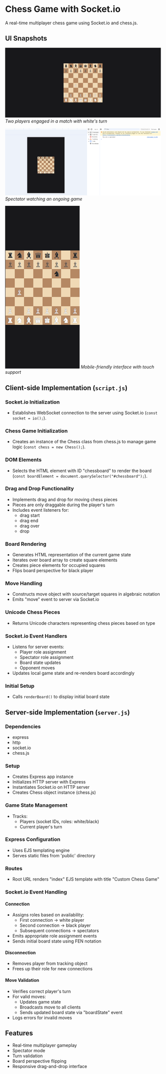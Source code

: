 # Chess Game with Socket.io

A real-time multiplayer chess game using Socket.io and chess.js.
## UI Snapshots

![Game in Progress](gameplay.png)
*Two players engaged in a match with white's turn*

![Spectator View](spectator.png)
*Spectator watching an ongoing game*

![Mobile Responsive](mobile-view.png)
*Mobile-friendly interface with touch support*

## Client-side Implementation (`script.js`)

### Socket.io Initialization
- Establishes WebSocket connection to the server using Socket.io (`const socket = io();`).

### Chess Game Initialization
- Creates an instance of the Chess class from chess.js to manage game logic (`const chess = new Chess();`).

### DOM Elements
- Selects the HTML element with ID "chessboard" to render the board (`const boardElement = document.querySelector("#chessboard");`).

### Drag and Drop Functionality
- Implements drag and drop for moving chess pieces
- Pieces are only draggable during the player's turn
- Includes event listeners for:
  - drag start
  - drag end
  - drag over
  - drop

### Board Rendering
- Generates HTML representation of the current game state
- Iterates over board array to create square elements
- Creates piece elements for occupied squares
- Flips board perspective for black player

### Move Handling
- Constructs move object with source/target squares in algebraic notation
- Emits "move" event to server via Socket.io

### Unicode Chess Pieces
- Returns Unicode characters representing chess pieces based on type

### Socket.io Event Handlers
- Listens for server events:
  - Player role assignment
  - Spectator role assignment
  - Board state updates
  - Opponent moves
- Updates local game state and re-renders board accordingly

### Initial Setup
- Calls `renderBoard()` to display initial board state

## Server-side Implementation (`server.js`)

### Dependencies
- express
- http
- socket.io
- chess.js

### Setup
- Creates Express app instance
- Initializes HTTP server with Express
- Instantiates Socket.io on HTTP server
- Creates Chess object instance (chess.js)

### Game State Management
- Tracks:
  - Players (socket IDs, roles: white/black)
  - Current player's turn

### Express Configuration
- Uses EJS templating engine
- Serves static files from 'public' directory

### Routes
- Root URL renders "index" EJS template with title "Custom Chess Game"

### Socket.io Event Handling

#### Connection
- Assigns roles based on availability:
  - First connection → white player
  - Second connection → black player
  - Subsequent connections → spectators
- Emits appropriate role assignment events
- Sends initial board state using FEN notation

#### Disconnection
- Removes player from tracking object
- Frees up their role for new connections

#### Move Validation
- Verifies correct player's turn
- For valid moves:
  - Updates game state
  - Broadcasts move to all clients
  - Sends updated board state via "boardState" event
- Logs errors for invalid moves

## Features
- Real-time multiplayer gameplay
- Spectator mode
- Turn validation
- Board perspective flipping
- Responsive drag-and-drop interface
